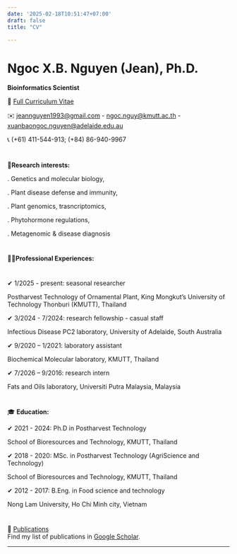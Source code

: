 ```yaml
---
date: '2025-02-18T10:51:47+07:00'
draft: false
title: "CV"

---
```

#    Ngoc X.B. Nguyen (Jean), Ph.D.
 **Bioinformatics Scientist**

🔎 [Full Curriculum Vitae](https://ngoc-xb-nguyen.github.io/mysite/files/CV_2025.pdf)



✉️ jeannguyen1993@gmail.com - ngoc.nguy@kmutt.ac.th - 
xuanbaongoc.nguyen@adelaide.edu.au

📞 (+61) 411-544-913; (+84) 86-940-9967
#
🔬**Research interests:**

. Genetics and molecular biology,

. Plant disease defense and immunity,

. Plant genomics, trasncriptomics,

. Phytohormone regulations,

. Metagenomic & disease diagnosis
# 
👩‍💼**Professional Experiences:**
#
✔ 1/2025 - present: seasonal researcher

Postharvest Technology of Ornamental Plant, King Mongkut’s University of Technology Thonburi (KMUTT), Thailand

✔ 3/2024 - 7/2024: research fellowship - casual staff

Infectious Disease PC2 laboratory, University of Adelaide, South Australia

✔ 9/2020 – 1/2021: laboratory assistant

Biochemical Molecular laboratory, KMUTT, Thailand

✔ 7/2026 – 9/2016: research intern

Fats and Oils laboratory, Universiti Putra Malaysia, Malaysia
#
🎓 **Education:**

✔ 2021 - 2024: Ph.D in Postharvest Technology

School of Bioresources and Technology, KMUTT, Thailand

✔ 2018 - 2020: MSc. in Postharvest Technology (AgriScience and Technology)

School of Bioresources and Technology, KMUTT, Thailand

✔ 2012 - 2017: B.Eng. in Food science and technology

Nong Lam University, Ho Chi Minh city, Vietnam
#
🔎 [Publications](https://scholar.google.com/citations?user=kUjOJhMAAAAJ&hl=vi)  
Find my list of publications in [Google Scholar](https://scholar.google.com/citations?user=kUjOJhMAAAAJ&hl=vi).






---